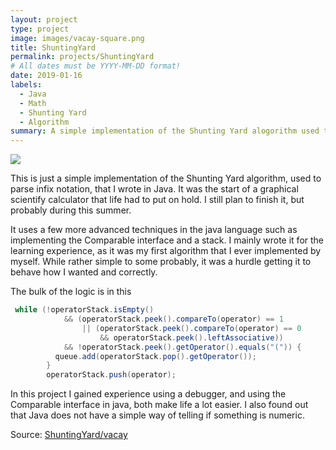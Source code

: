 ```yaml
---
layout: project
type: project
image: images/vacay-square.png
title: ShuntingYard
permalink: projects/ShuntingYard
# All dates must be YYYY-MM-DD format!
date: 2019-01-16
labels:
  - Java
  - Math
  - Shunting Yard
  - Algorithm
summary: A simple implementation of the Shunting Yard alogorithm used to parse infix notation to postfix.
---
```


<img class="ui medium right floated rounded image" src="../images/vacay-home-page.png">

This is just a simple implementation of the Shunting Yard algorithm, used to parse infix notation, that I wrote in Java. It was the start of a graphical scientify calculator that life had to put on hold. I still plan to finish it, but probably during this summer.

It uses a few more advanced techniques in the java language such as implementing the Comparable interface and a stack. I mainly wrote it for the learning experience, as it was my first algorithm that I ever implemented by myself. While rather simple to some probably, it was a hurdle getting it to behave how I wanted and correctly.

The bulk of the logic is in this 
```java
 while (!operatorStack.isEmpty()
            && (operatorStack.peek().compareTo(operator) == 1
                || (operatorStack.peek().compareTo(operator) == 0
                    && operatorStack.peek().leftAssociative))
            && !operatorStack.peek().getOperator().equals("(")) {
          queue.add(operatorStack.pop().getOperator());
        }
        operatorStack.push(operator);
```


In this project I gained experience using a debugger, and using the Comparable interface in java, both make life a lot easier. I also found out that Java does not have a simple way of telling if something is numeric.
 
Source: <a href="https://github.com/acathers/ShuntingYard"><i class="large github icon"></i>ShuntingYard/vacay</a>